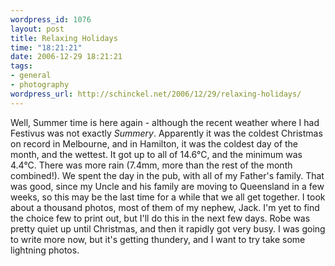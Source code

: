 ```yaml
--- 
wordpress_id: 1076
layout: post
title: Relaxing Holidays
time: "18:21:21"
date: 2006-12-29 18:21:21
tags: 
- general
- photography
wordpress_url: http://schinckel.net/2006/12/29/relaxing-holidays/
---
```

Well, Summer time is here again - although the recent weather where I had Festivus was not exactly _Summery_. Apparently it was the coldest Christmas on record in Melbourne, and in Hamilton, it was the coldest day of the month, and the wettest. It got up to all of 14.6°C, and the minimum was 4.4°C. There was more rain (7.4mm, more than the rest of the month combined!). We spent the day in the pub, with all of my Father's family. That was good, since my Uncle and his family are moving to Queensland in a few weeks, so this may be the last time for a while that we all get together. I took about a thousand photos, most of them of my nephew, Jack. I'm yet to find the choice few to print out, but I'll do this in the next few days. Robe was pretty quiet up until Christmas, and then it rapidly got very busy. I was going to write more now, but it's getting thundery, and I want to try take some lightning photos. 
